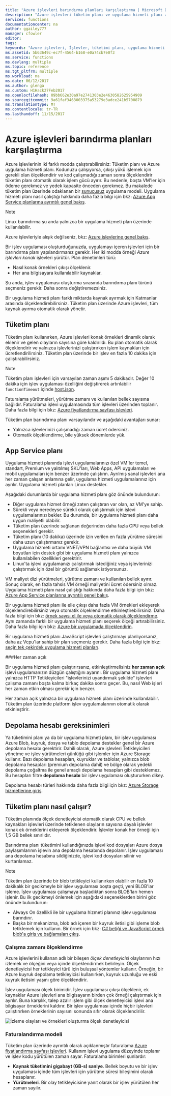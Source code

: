 ```yaml
---
title: "Azure işlevleri barındırma planları karşılaştırma | Microsoft Docs"
description: "Azure işlevleri tüketim planı ve uygulama hizmeti planı arasında seçim yapma hakkında bilgi edinin."
services: functions
documentationcenter: na
author: ggailey777
manager: cfowler
editor: 
tags: 
keywords: "Azure işlevleri, İşlevler, tüketimi planı, uygulama hizmeti planı, olay işleme, Web kancalarını, dinamik işlem, sunucusuz mimarisi"
ms.assetid: 5b63649c-ec7f-4564-b168-e0a74cb7e0f3
ms.service: functions
ms.devlang: multiple
ms.topic: reference
ms.tgt_pltfrm: multiple
ms.workload: na
ms.date: 06/12/2017
ms.author: glenga
ms.custom: H1Hack27Feb2017
ms.openlocfilehash: 09bb662e30a97e2741303e2e4630582625954909
ms.sourcegitcommit: 9a61faf3463003375a53279e3adce241b5700879
ms.translationtype: MT
ms.contentlocale: tr-TR
ms.lasthandoff: 11/15/2017
---
```

# <a name="azure-functions-hosting-plans-comparison"></a>Azure işlevleri barındırma planları karşılaştırma

Azure işlevlerinin iki farklı modda çalıştırabilirsiniz: Tüketim planı ve Azure uygulama hizmeti planı. Kodunuzu çalışıyorsa, çıkışı yükü işlemek için gerekli olan ölçeklendirir ve kod çalışmadığı zaman sonra ölçeklendirir tüketim planı otomatik olarak işlem gücü ayırır. Bu nedenle, boşta VM'ler için ödeme gerekmez ve yedek kapasite önceden gerekmez. Bu makalede tüketim plan üzerinde odaklanan bir [sunucusuz](https://azure.microsoft.com/overview/serverless-computing/) uygulama modeli. Uygulama hizmeti planı nasıl çalıştığı hakkında daha fazla bilgi için bkz: [Azure App Service planlarına ayrıntılı genel bakış](../app-service/azure-web-sites-web-hosting-plans-in-depth-overview.md). 

>[!NOTE]  
> Linux barındırma şu anda yalnızca bir uygulama hizmeti plan üzerinde kullanılabilir.

Azure işlevleriyle alışık değilseniz, bkz: [Azure işlevlerine genel bakış](functions-overview.md).

Bir işlev uygulaması oluşturduğunuzda, uygulamayı içeren işlevleri için bir barındırma planı yapılandırmanız gerekir. Her iki modda örneği *Azure işlevleri konak* işlevleri yürütür. Plan denetimleri türü:

* Nasıl konak örnekleri çıkışı ölçeklenir.
* Her ana bilgisayara kullanılabilir kaynaklar.

Şu anda, işlev uygulaması oluşturma sırasında barındırma planı türünü seçmeniz gerekir. Daha sonra değiştiremezsiniz. 

Bir uygulama hizmeti planı farklı miktarda kaynak ayırmak için Katmanlar arasında ölçeklendirebilirsiniz. Tüketim plan üzerinde Azure işlevleri, tüm kaynak ayırma otomatik olarak yönetir.

## <a name="consumption-plan"></a>Tüketim planı

Tüketim planı kullanırken, Azure işlevleri konak örnekleri dinamik olarak eklenir ve gelen olayların sayısına göre kaldırıldı. Bu plan otomatik olarak ölçeklendirir ve yalnızca işlevlerinizi çalıştırırken işlem kaynakları için ücretlendirilirsiniz. Tüketim plan üzerinde bir işlev en fazla 10 dakika için çalıştırabilirsiniz. 

> [!NOTE]
> Tüketim planı işlevleri için varsayılan zaman aşımı 5 dakikadır. Değer 10 dakika için işlev uygulaması özelliğini değiştirerek artırılabilir `functionTimeout` içinde [host.json](https://github.com/Azure/azure-webjobs-sdk-script/wiki/host.json).

Faturalama yürütmeleri, yürütme zamanı ve kullanılan bellek sayısına bağlıdır. Faturalama işlevi uygulamasında tüm işlevleri üzerinden toplanır. Daha fazla bilgi için bkz: [Azure fiyatlandırma sayfası işlevleri].

Tüketim plan barındırma planı varsayılandır ve aşağıdaki avantajları sunar:
- Yalnızca işlevlerinizi çalışmadığı zaman ücret ödersiniz.
- Otomatik ölçeklendirme, bile yüksek dönemlerde yük.

## <a name="app-service-plan"></a>App Service planı

Uygulama hizmeti planında işlevi uygulamalarınızı özel VM'ler temel, standart, Premium ve yalıtılmış SKU'ları, Web Apps, API uygulamaları ve mobil uygulamaları için benzer üzerinde çalıştırın. Ayrılmış sanal işlevleri ana her zaman çalışan anlamına gelir, uygulama hizmeti uygulamalarınız için ayrılır. Uygulama hizmeti planları Linux destekler.

Aşağıdaki durumlarda bir uygulama hizmeti planı göz önünde bulundurun:
- Diğer uygulama hizmet örneği zaten çalıştıran var olan, az VM'ye sahip.
- Sürekli veya neredeyse sürekli olarak çalıştırmak için işlevi uygulamalarınızı bekler. Bu durumda, bir uygulama hizmeti planı daha uygun maliyetli olabilir.
- Tüketim plan üzerinde sağlanan değerinden daha fazla CPU veya bellek seçenekleri gerekir.
- Tüketim planı (10 dakika) üzerinde izin verilen en fazla yürütme süresini daha uzun çalıştırmanız gerekir.
- Uygulama hizmeti ortamı VNET/VPN bağlantısı ve daha büyük VM boyutları için destek gibi bir uygulama hizmeti planı yalnızca kullanılabilen özellikleri gerektirir. 
- Linux'ta işlevi uygulamanızı çalıştırmak istediğiniz veya işlevlerinizi çalıştırmak için özel bir görüntü sağlamak istiyorsunuz.

VM maliyet dizi yürütmeleri, yürütme zamanı ve kullanılan bellek ayırır. Sonuç olarak, en fazla tahsis VM örneği maliyetini ücret ödersiniz olmaz. Uygulama hizmeti planı nasıl çalıştığı hakkında daha fazla bilgi için bkz: [Azure App Service planlarına ayrıntılı genel bakış](../app-service/azure-web-sites-web-hosting-plans-in-depth-overview.md). 

Bir uygulama hizmeti planı ile elle çıkışı daha fazla VM örnekleri ekleyerek ölçeklendirebilirsiniz veya otomatik ölçeklendirme etkinleştirebilirsiniz. Daha fazla bilgi için bkz: [örnek sayısı el ile veya otomatik olarak ölçeklendirme](../monitoring-and-diagnostics/insights-how-to-scale.md?toc=%2fazure%2fapp-service-web%2ftoc.json). Aynı zamanda farklı bir uygulama hizmeti planı seçerek ölçeği artırabilirsiniz. Daha fazla bilgi için bkz: [Azure bir uygulamada ölçeklendirin](../app-service/web-sites-scale.md). 

Bir uygulama hizmeti planı JavaScript işlevleri çalıştırmayı planlıyorsanız, daha az Vcpu'lar sahip bir plan seçmeniz gerekir. Daha fazla bilgi için bkz: [seçin tek çekirdek uygulama hizmeti planları](functions-reference-node.md#considerations-for-javascript-functions).  

<!-- Note: the portal links to this section via fwlink https://go.microsoft.com/fwlink/?linkid=830855 --> 
<a name="always-on"></a>
###Her zaman açık

Bir uygulama hizmeti planı çalıştırırsanız, etkinleştirmelisiniz **her zaman açık** işlevi uygulamanızın düzgün çalıştığını ayarını. Bir uygulama hizmeti planı yalnızca HTTP Tetikleyicileri "işlevlerinizi uyandırmak şekilde" işlevleri çalışma zamanı boşta kalma birkaç dakika sonra geçer. Bu, nasıl Web işleri her zaman etkin olması gerekir için benzer. 

Her zaman açık yalnızca bir uygulama hizmeti planı üzerinde kullanılabilir. Tüketim plan üzerinde platform işlev uygulamalarının otomatik olarak etkinleştirir.

## <a name="storage-account-requirements"></a>Depolama hesabı gereksinimleri

Ya tüketimini planı ya da bir uygulama hizmeti planı, bir işlev uygulaması Azure Blob, kuyruk, dosya ve tablo depolama destekler genel bir Azure depolama hesabı gerektirir. Dahili olarak, Azure işlevleri Tetikleyicileri yönetme ve işlev yürütmeleri günlüğü gibi işlemler için Azure Storage kullanır. Bazı depolama hesapları, kuyruklar ve tablolar, yalnızca blob depolama hesapları (premium depolama dahil) ve bölge olarak yedekli depolama çoğaltma ile genel amaçlı depolama hesapları gibi desteklemez. Bu hesapları filtre **depolama hesabı** bir işlev uygulaması oluştururken dikey.

Depolama hesabı türleri hakkında daha fazla bilgi için bkz: [Azure Storage hizmetlerine giriş](../storage/common/storage-introduction.md#introducing-the-azure-storage-services).

## <a name="how-the-consumption-plan-works"></a>Tüketim planı nasıl çalışır?

Tüketim planında ölçek denetleyicisi otomatik olarak CPU ve bellek kaynakları işlevleri üzerinde tetiklenen olayların sayısına dayalı işlevler konak ek örneklerini ekleyerek ölçeklendirir. İşlevler konak her örneği için 1,5 GB bellek sınırlıdır.

Barındırma planı tüketimini kullandığınızda işlevi kod dosyaları Azure dosya paylaşımlarının işlevin ana depolama hesabında depolanır. İşlev uygulaması ana depolama hesabına sildiğinizde, işlevi kod dosyaları silinir ve kurtarılamaz.

> [!NOTE]
> Tüketim plan üzerinde bir blob tetikleyici kullanırken olabilir en fazla 10 dakikalık bir gecikmeyle bir işlev uygulaması boşta geçti, yeni BLOB'lar işleme. İşlev uygulaması çalışmaya başladıktan sonra BLOB'ları hemen işlenir. Bu ilk gecikmeyi önlemek için aşağıdaki seçeneklerden birini göz önünde bulundurun:
> - Always On özellikli ile bir uygulama hizmeti planınız işlev uygulaması barındırır.
> - Başka bir mekanizma, blob adı içeren bir kuyruk iletisi gibi işleme blob tetiklemek için kullanın. Bir örnek için bkz: [C# betiği ve JavaScript örnek blob'a giriş ve bağlamaları çıkış](functions-bindings-storage-blob.md#input--output---example).

### <a name="runtime-scaling"></a>Çalışma zamanı ölçeklendirme

Azure işlevlerini kullanan adlı bir bileşen *ölçek denetleyicisi* olaylarının hızı izlemek ve ölçeğini veya içinde ölçeklendirmek belirleyin. Ölçek denetleyicisi her tetikleyici türü için buluşsal yöntemler kullanır. Örneğin, bir Azure kuyruk depolama tetikleyicisi kullanırken, kuyruk uzunluğu ve eski kuyruk iletisini yaşını göre ölçeklendirir.

İşlev uygulaması ölçek birimidir. İşlev uygulaması çıkışı ölçeklenir, ek kaynaklar Azure işlevleri ana bilgisayarın birden çok örneği çalıştırmak için ayrılır. Buna karşılık, talep azalır işlem gibi ölçek denetleyicisi işlevi ana bilgisayar örneklerini kaldırır. Bir işlev uygulaması içinde hiçbir işlevleri çalıştırırken örneklerinin sayısını sonunda sıfır olarak ölçeklendirilir.

![İzleme olayları ve örnekleri oluşturma ölçek denetleyicisi](./media/functions-scale/central-listener.png)

### <a name="billing-model"></a>Faturalandırma modeli

Tüketim plan üzerinde ayrıntılı olarak açıklanmıştır faturalama [Azure fiyatlandırma sayfası işlevleri]. Kullanım işlevi uygulama düzeyinde toplanır ve işlev kodu yürütülen zaman sayar. Faturalama birimleri şunlardır: 
* **Kaynak tüketimini gigabayt (GB-s) saniye**. Bellek boyutu ve bir işlev uygulaması içinde tüm işlevleri için yürütme süresi bileşimini olarak hesaplanır. 
* **Yürütmeleri**. Bir olay tetikleyicisine yanıt olarak bir işlev yürütülen her zaman sayılır.

[Azure fiyatlandırma sayfası işlevleri]: https://azure.microsoft.com/pricing/details/functions
